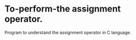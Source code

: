 # To-perform-the assignment operator.
Program to understand the assignment operator  in C language.
